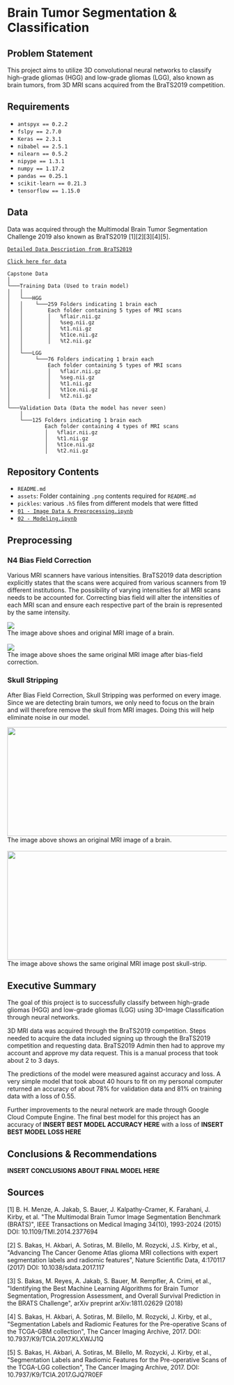 # **Brain Tumor Segmentation & Classification**

## **Problem Statement**
This project aims to utilize 3D convolutional neural networks to classify high-grade gliomas (HGG) and low-grade gliomas (LGG), also known as brain tumors, from 3D MRI scans acquired from the BraTS2019 competition.

## **Requirements**  
- `antspyx == 0.2.2`
- `fslpy == 2.7.0`
- `Keras == 2.3.1`
- `nibabel == 2.5.1`
- `nilearn == 0.5.2`
- `nipype == 1.3.1`
- `numpy == 1.17.2`
- `pandas == 0.25.1`
- `scikit-learn == 0.21.3`
- `tensorflow == 1.15.0`

## Data  
Data was acquired through the Multimodal Brain Tumor Segmentation Challenge 2019 also known as BraTS2019 [1][2][3][4][5].  

[`Detailed Data Description from BraTS2019`](https://www.med.upenn.edu/cbica/brats2019/data.html)   

[`Click here for data`](https://drive.google.com/drive/folders/1R7udpyjkkBFZc5pjddGasphkjcRYg4YQ?usp=sharing)  
```
Capstone Data   
│
└───Training Data (Used to train model)
│   │
│   └───HGG
│   │    └───259 Folders indicating 1 brain each
│   │        Each folder containing 5 types of MRI scans
│   │        │   %flair.nii.gz
│   │        │   %seg.nii.gz
│   │        │   %t1.nii.gz
│   │        │   %t1ce.nii.gz
│   │        │   %t2.nii.gz
│   │
│   └───LGG
│        └───76 Folders indicating 1 brain each
│            Each folder containing 5 types of MRI scans
│            │   %flair.nii.gz
│            │   %seg.nii.gz
│            │   %t1.nii.gz
│            │   %t1ce.nii.gz
│            │   %t2.nii.gz
│   
└───Validation Data (Data the model has never seen)
    │
    └───125 Folders indicating 1 brain each
            Each folder containing 4 types of MRI scans
            │   %flair.nii.gz
            │   %t1.nii.gz
            │   %t1ce.nii.gz
            │   %t2.nii.gz
```


## **Repository Contents**
- `README.md`
- `assets`: Folder containing `.png` contents required for `README.md`
- `pickles`: various `.h5` files from different models that were fitted
-  [`01 - Image Data & Preprocessing.ipynb`](https://github.com/aejsong/brain_tumor_nn/blob/master/01%20-%20Image%20Data%20%26%20Preprocessing.ipynb)
-  [`02 - Modeling.ipynb`](https://github.com/aejsong/brain_tumor_nn/blob/master/02%20-%20Modeling.ipynb)

## **Preprocessing**  
### N4 Bias Field Correction
Various MRI scanners have various intensities. BraTS2019 data description explicitly states that the scans were acquired from various scanners from 19 different institutions. The possibility of varying intensities for all MRI scans needs to be accounted for. Correcting bias field will alter the intensities of each MRI scan and ensure each respective part of the brain is represented by the same intensity.


![](assets/README-bbc81d2a.png)  
The image above shoes and original MRI image of a brain.
<br>
<br>
![](assets/README-04ac4114.png)  
The image above shoes the same original MRI image after bias-field correction.

### Skull Stripping  
After Bias Field Correction, Skull Stripping was performed on every image. Since we are detecting brain tumors, we only need to focus on the brain and will therefore remove the skull from MRI images. Doing this will help eliminate noise in our model.  

<img src="assets/README-8c2d4b24.png" width="600" height="250"/>  
The image above shows an original MRI image of a brain.  
<br>  
<br>
<img src="assets/README-96519894.png" width="600" height="250"/>   
The image above shows the same original MRI image post skull-strip.  
<!-- <br>
<br>
<img src="assets/README-de0309e1.png" width="600" height="250"/>  -->

## **Executive Summary**  
The goal of this project is to successfully classify between high-grade gliomas (HGG) and low-grade gliomas (LGG) using 3D-Image Classification through neural networks.  

3D MRI data was acquired through the BraTS2019 competition. Steps needed to acquire the data included signing up through the BraTS2019 competition and requesting data. BraTS2019 Admin then had to approve my account and approve my data request. This is a manual process that took about 2 to 3 days.  

The predictions of the model were measured against accuracy and loss. A very simple model that took about 40 hours to fit on my personal computer returned an accuracy of about 78% for validation data and 81% on training data with a loss of 0.55.

Further improvements to the neural network are made through Google Cloud Compute Engine. The final best model for this project has an accuracy of **INSERT BEST MODEL ACCURACY HERE** with a loss of **INSERT BEST MODEL LOSS HERE**
## **Conclusions & Recommendations**
**INSERT CONCLUSIONS ABOUT FINAL MODEL HERE**
## **Sources**
[1] B. H. Menze, A. Jakab, S. Bauer, J. Kalpathy-Cramer, K. Farahani, J. Kirby, et al. "The Multimodal Brain Tumor Image Segmentation Benchmark (BRATS)", IEEE Transactions on Medical Imaging 34(10), 1993-2024 (2015) DOI: 10.1109/TMI.2014.2377694

[2] S. Bakas, H. Akbari, A. Sotiras, M. Bilello, M. Rozycki, J.S. Kirby, et al., "Advancing The Cancer Genome Atlas glioma MRI collections with expert segmentation labels and radiomic features", Nature Scientific Data, 4:170117 (2017) DOI: 10.1038/sdata.2017.117

[3] S. Bakas, M. Reyes, A. Jakab, S. Bauer, M. Rempfler, A. Crimi, et al., "Identifying the Best Machine Learning Algorithms for Brain Tumor Segmentation, Progression Assessment, and Overall Survival Prediction in the BRATS Challenge", arXiv preprint arXiv:1811.02629 (2018)

[4] S. Bakas, H. Akbari, A. Sotiras, M. Bilello, M. Rozycki, J. Kirby, et al., "Segmentation Labels and Radiomic Features for the Pre-operative Scans of the TCGA-GBM collection", The Cancer Imaging Archive, 2017. DOI: 10.7937/K9/TCIA.2017.KLXWJJ1Q

[5] S. Bakas, H. Akbari, A. Sotiras, M. Bilello, M. Rozycki, J. Kirby, et al., "Segmentation Labels and Radiomic Features for the Pre-operative Scans of the TCGA-LGG collection", The Cancer Imaging Archive, 2017. DOI: 10.7937/K9/TCIA.2017.GJQ7R0EF
